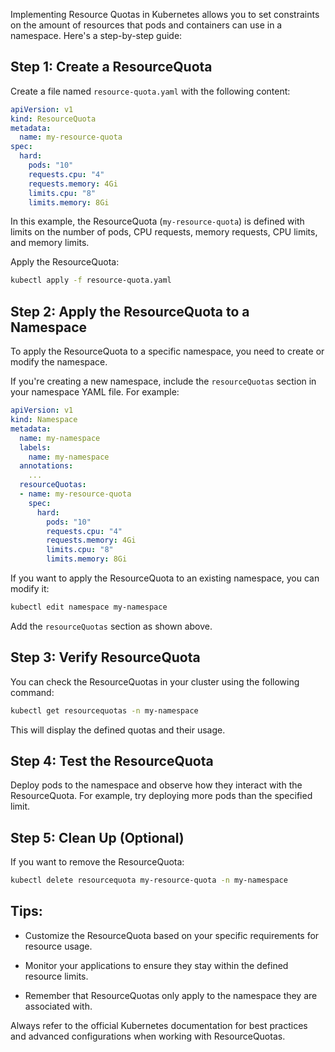 Implementing Resource Quotas in Kubernetes allows you to set constraints on the amount of resources that pods and containers can use in a namespace. Here's a step-by-step guide:

## Step 1: Create a ResourceQuota

Create a file named `resource-quota.yaml` with the following content:

```yaml
apiVersion: v1
kind: ResourceQuota
metadata:
  name: my-resource-quota
spec:
  hard:
    pods: "10"
    requests.cpu: "4"
    requests.memory: 4Gi
    limits.cpu: "8"
    limits.memory: 8Gi
```

In this example, the ResourceQuota (`my-resource-quota`) is defined with limits on the number of pods, CPU requests, memory requests, CPU limits, and memory limits.

Apply the ResourceQuota:

```bash
kubectl apply -f resource-quota.yaml
```

## Step 2: Apply the ResourceQuota to a Namespace

To apply the ResourceQuota to a specific namespace, you need to create or modify the namespace.

If you're creating a new namespace, include the `resourceQuotas` section in your namespace YAML file. For example:

```yaml
apiVersion: v1
kind: Namespace
metadata:
  name: my-namespace
  labels:
    name: my-namespace
  annotations:
    ...
  resourceQuotas:
  - name: my-resource-quota
    spec:
      hard:
        pods: "10"
        requests.cpu: "4"
        requests.memory: 4Gi
        limits.cpu: "8"
        limits.memory: 8Gi
```

If you want to apply the ResourceQuota to an existing namespace, you can modify it:

```bash
kubectl edit namespace my-namespace
```

Add the `resourceQuotas` section as shown above.

## Step 3: Verify ResourceQuota

You can check the ResourceQuotas in your cluster using the following command:

```bash
kubectl get resourcequotas -n my-namespace
```

This will display the defined quotas and their usage.

## Step 4: Test the ResourceQuota

Deploy pods to the namespace and observe how they interact with the ResourceQuota. For example, try deploying more pods than the specified limit.

## Step 5: Clean Up (Optional)

If you want to remove the ResourceQuota:

```bash
kubectl delete resourcequota my-resource-quota -n my-namespace
```

## Tips:

- Customize the ResourceQuota based on your specific requirements for resource usage.

- Monitor your applications to ensure they stay within the defined resource limits.

- Remember that ResourceQuotas only apply to the namespace they are associated with.

Always refer to the official Kubernetes documentation for best practices and advanced configurations when working with ResourceQuotas.
